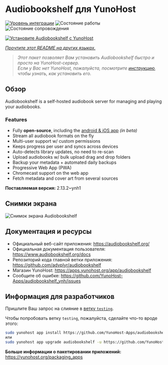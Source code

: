 <!--
Важно: этот README был автоматически сгенерирован <https://github.com/YunoHost/apps/tree/master/tools/readme_generator>
Он НЕ ДОЛЖЕН редактироваться вручную.
-->

# Audiobookshelf для YunoHost

[![Уровень интеграции](https://dash.yunohost.org/integration/audiobookshelf.svg)](https://ci-apps.yunohost.org/ci/apps/audiobookshelf/) ![Состояние работы](https://ci-apps.yunohost.org/ci/badges/audiobookshelf.status.svg) ![Состояние сопровождения](https://ci-apps.yunohost.org/ci/badges/audiobookshelf.maintain.svg)

[![Установите Audiobookshelf с YunoHost](https://install-app.yunohost.org/install-with-yunohost.svg)](https://install-app.yunohost.org/?app=audiobookshelf)

*[Прочтите этот README на других языках.](./ALL_README.md)*

> *Этот пакет позволяет Вам установить Audiobookshelf быстро и просто на YunoHost-сервер.*  
> *Если у Вас нет YunoHost, пожалуйста, посмотрите [инструкцию](https://yunohost.org/install), чтобы узнать, как установить его.*

## Обзор

Audiobookshelf is a self-hosted audiobook server for managing and playing your audiobooks.

### Features

* Fully **open-source**, including the [android & iOS app](https://github.com/advplyr/audiobookshelf-app) *(in beta)*
* Stream all audiobook formats on the fly
* Multi-user support w/ custom permissions
* Keeps progress per user and syncs across devices
* Auto-detects library updates, no need to re-scan
* Upload audiobooks w/ bulk upload drag and drop folders
* Backup your metadata + automated daily backups
* Progressive Web App (PWA)
* Chromecast support on the web app
* Fetch metadata and cover art from several sources

**Поставляемая версия:** 2.13.2~ynh1

## Снимки экрана

![Снимок экрана Audiobookshelf](./doc/screenshots/audiobookshelf.jpg)

## Документация и ресурсы

- Официальный веб-сайт приложения: <https://audiobookshelf.org/>
- Официальная документация пользователя: <https://www.audiobookshelf.org/docs>
- Репозиторий кода главной ветки приложения: <https://github.com/advplyr/audiobookshelf>
- Магазин YunoHost: <https://apps.yunohost.org/app/audiobookshelf>
- Сообщите об ошибке: <https://github.com/YunoHost-Apps/audiobookshelf_ynh/issues>

## Информация для разработчиков

Пришлите Ваш запрос на слияние в [ветку `testing`](https://github.com/YunoHost-Apps/audiobookshelf_ynh/tree/testing).

Чтобы попробовать ветку `testing`, пожалуйста, сделайте что-то вроде этого:

```bash
sudo yunohost app install https://github.com/YunoHost-Apps/audiobookshelf_ynh/tree/testing --debug
или
sudo yunohost app upgrade audiobookshelf -u https://github.com/YunoHost-Apps/audiobookshelf_ynh/tree/testing --debug
```

**Больше информации о пакетировании приложений:** <https://yunohost.org/packaging_apps>
